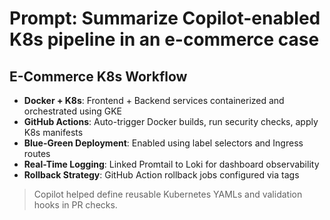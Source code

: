 # Prompt: Summarize Copilot-enabled K8s pipeline in an e-commerce case

## E-Commerce K8s Workflow

- **Docker + K8s**: Frontend + Backend services containerized and orchestrated using GKE
- **GitHub Actions**: Auto-trigger Docker builds, run security checks, apply K8s manifests
- **Blue-Green Deployment**: Enabled using label selectors and Ingress routes
- **Real-Time Logging**: Linked Promtail to Loki for dashboard observability
- **Rollback Strategy**: GitHub Action rollback jobs configured via tags

> Copilot helped define reusable Kubernetes YAMLs and validation hooks in PR checks.
